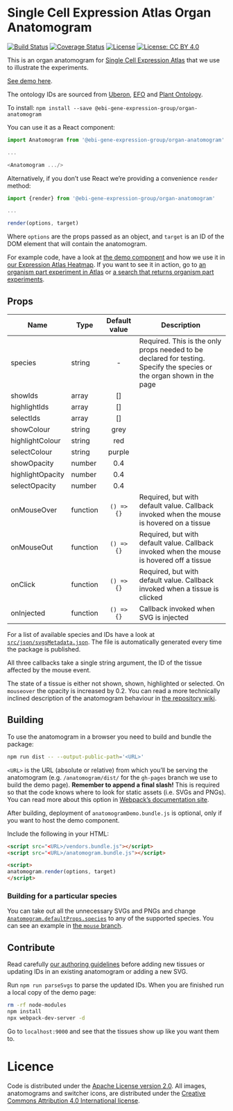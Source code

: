 # Single Cell Expression Atlas Organ Anatomogram

[![Build Status](https://travis-ci.org/ebi-gene-expression-group/organ-anatomogram.svg?branch=master)](https://travis-ci.org/ebi-gene-expression-group/organ-anatomogram) [![Coverage Status](https://coveralls.io/repos/github/ebi-gene-expression-group/organ-anatomogram/badge.svg?branch=master)](https://coveralls.io/github/ebi-gene-expression-group/organ-anatomogram?branch=master) [![License](https://img.shields.io/badge/License-Apache%202.0-blue.svg)](https://opensource.org/licenses/Apache-2.0) [![License: CC BY 4.0](https://img.shields.io/badge/License-CC%20BY%204.0-lightgrey.svg)](https://creativecommons.org/licenses/by/4.0/)

This is an organ anatomogram for [Single Cell Expression Atlas](https://www.ebi.ac.uk/gxa/sc) that we use to illustrate the experiments.

[See demo here](https://ebi-gene-expression-group.github.io/organ-anatomogram/).

The ontology IDs are sourced from [Uberon](www.uberon.org), [EFO](www.ebi.ac.uk/efo) and [Plant
Ontology](www.plantontology.org/).

To install:
`npm install --save @ebi-gene-expression-group/organ-anatomogram`

You can use it as a React component:

```js
import Anatomogram from '@ebi-gene-expression-group/organ-anatomogram'

...

<Anatomogram .../>

```

Alternatively, if you don’t use React we’re providing a convenience `render` method:

```js
import {render} from '@ebi-gene-expression-group/organ-anatomogram'

...

render(options, target)
```

Where `options` are the props passed as an object, and `target` is an ID of the DOM element that will contain the
anatomogram.

For example code, have a look at [the demo component](https://github.com/gxa/anatomogram/blob/master/html/AnatomogramDemo.js) 
and how we use it in [our Expression Atlas Heatmap](https://github.com/gxa/atlas-heatmap). 
If you want to see it in action, go to [an organism part experiment in Atlas](https://www.ebi.ac.uk/gxa/experiments/E-MTAB-513) 
or [a search that returns organism part experiments](https://www.ebi.ac.uk/gxa/search?geneQuery=[{%22value%22:%22zinc%20finger%22}]).

## Props

| Name             | Type     | Default value  | Description                                                          |
|------------------|----------|:--------------:|----------------------------------------------------------------------|
| species          | string   |       -        | Required. This is the only props needed to be declared for testing. Specify the species or the organ shown in the page         |
| showIds          | array    |       []       |                                                                      |
| highlightIds     | array    |       []       |                                                                      |
| selectIds        | array    |       []       |                                                                      |
| showColour       | string   | grey           |                                                                      |
| highlightColour  | string   | red            |                                                                      |
| selectColour     | string   | purple         |                                                                      |
| showOpacity      | number   | 0.4            |                                                                      |
| highlightOpacity | number   | 0.4            |                                                                      |
| selectOpacity    | number   | 0.4            |                                                                      |
| onMouseOver      | function |   `() => {}`   | Required, but with default value. Callback invoked when the mouse is hovered on a tissue     |
| onMouseOut       | function |   `() => {}`   | Required, but with default value. Callback invoked when the mouse is hovered off a tissue    |
| onClick          | function |   `() => {}`   | Required, but with default value. Callback invoked when a tissue is clicked                  |
| onInjected       | function |   `() => {}`   | Callback invoked when SVG is injected                                |

For a list of available species and IDs have a look at
[`src/json/svgsMetadata.json`](https://github.com/gxa/anatomogram/blob/master/src/json/svgsMetadata.json). The file is automatically generated every time the package is published.

All three callbacks take a single string argument, the ID of the tissue affected by the mouse event.

The state of a tissue is either not shown, shown, highlighted or selected. On `mouseover` the opacity is increased by
0.2. You can read a more technically inclined description of the anatomogram behaviour in [the repository
wiki](https://github.com/gxa/anatomogram/wiki).

## Building

To use the anatomogram in a browser you need to build and bundle the package:

```sh
npm run dist -- --output-public-path='<URL>'
```

`<URL>` is the URL (absolute or relative) from which you’ll be serving the anatomogram (e.g. `/anatomogram/dist/` for
the `gh-pages` branch we use to build the demo page). **Remember to append a final slash!** This is required so that
the code knows where to look for static assets (i.e. SVGs and PNGs). You can read more about this option in [Webpack’s
documentation site](https://webpack.js.org/configuration/output/#output-publicpath).

After building, deployment of `anatomogramDemo.bundle.js` is optional, only if you want to host the demo component.

Include the following in your HTML:

```html
<script src="<URL>/vendors.bundle.js"></script>
<script src="<URL>/anatomogram.bundle.js"></script>

<script>
anatomogram.render(options, target)
</script>
```

### Building for a particular species

You can take out all the unnecessary SVGs and PNGs and change
[`Anatomogram.defaultProps.species`](https://github.com/gxa/anatomogram/blob/master/src/Anatomogram.js#L56) to any of
the supported species. You can see an example in [the `mouse` branch](https://github.com/gxa/anatomogram/tree/mouse).

## Contribute

Read carefully [our authoring guidelines](https://github.com/ebi-gene-expression-group/organ-anatomogram/blob/master/src/svg/ORGAN-README.md) before
adding new tissues or updating IDs in an existing anatomogram or adding a new SVG.

Run `npm run parseSvgs` to parse the updated IDs. When you are finished run a local copy of the demo page:

```sh
rm -rf node-modules
npm install
npx webpack-dev-server -d
```

Go to `localhost:9000` and see that the tissues show up like you want them to.

# Licence

Code is distributed under the [Apache License version 2.0](https://www.apache.org/licenses/LICENSE-2.0.html).
All images, anatomograms and switcher icons, are distributed under the [Creative Commons Attribution 4.0 International
license](https://creativecommons.org/licenses/by/4.0/).
